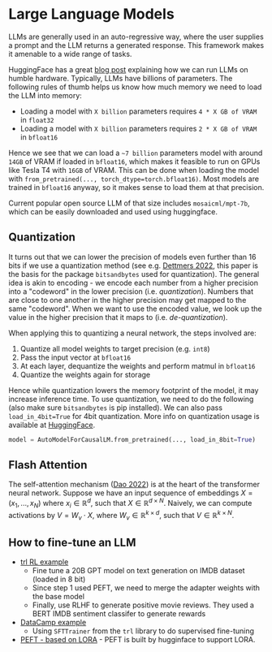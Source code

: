 # Large Language Models

LLMs are generally used in an auto-regressive way, where the user supplies a prompt and the LLM returns a generated response. This framework makes it amenable to a wide range of tasks.

HuggingFace has a great [blog post](https://huggingface.co/blog/optimize-llm) explaining how we can run LLMs on humble hardware. Typically, LLMs have billions of parameters. The following rules of thumb helps us know how much memory we need to load the LLM into memory:
- Loading a model with `X billion` parameters requires `4 * X GB of VRAM` in `float32`
- Loading a model with `X billion` parameters requires `2 * X GB of VRAM` in `bfloat16`

Hence we see that we can load a `~7 billion` parameters model with around `14GB` of VRAM if loaded in `bfloat16`, which makes it feasible to run on GPUs like Tesla T4 with `16GB` of VRAM. This can be done when loading the model with `from_pretrained(..., torch_dtype=torch.bfloat16)`. Most models are trained in `bfloat16` anyway, so it makes sense to load them at that precision.

Current popular open source LLM of that size includes `mosaicml/mpt-7b`, which can be easily downloaded and used using huggingface.

## Quantization

It turns out that we can lower the precision of models even further than 16 bits if we use a quantization method (see e.g. [Dettmers 2022](https://arxiv.org/abs/2208.07339), this paper is the basis for the package `bitsandbytes` used for quantization). The general idea is akin to encoding - we encode each number from a higher precision into a "codeword" in the lower precision (i.e. *quantization*). Numbers that are close to one another in the higher precision may get mapped to the same "codeword". When we want to use the encoded value, we look up the value in the higher precision that it maps to (i.e. *de-quantization*).

When applying this to quantizing a neural network, the steps involved are:
1. Quantize all model weights to target precision (e.g. `int8`)
2. Pass the input vector at `bfloat16`
3. At each layer, dequantize the weights and perform matmul in `bfloat16`
4. Quantize the weights again for storage

Hence while quantization lowers the memory footprint of the model, it may increase inference time. To use quantization, we need to do the following (also make sure `bitsandbytes` is pip installed). We can also pass `load_in_4bit=True` for 4bit quantization. More info on quantization usage is available at [HuggingFace](https://huggingface.co/docs/transformers/main_classes/quantization#general-usage).
```python
model = AutoModelForCausalLM.from_pretrained(..., load_in_8bit=True)
```

## Flash Attention

The self-attention mechanism ([Dao 2022](https://arxiv.org/abs/2205.14135)) is at the heart of the transformer neural network. Suppose we have an input sequence of embeddings $X = (x_1, ..., x_N)$ where $x_i \in \mathbb{R}^d$, such that $X \in \mathbb{R}^{d \times N}$. Naively, we can compute activations by $V = W_v \cdot X$, where $W_v \in \mathbb{R}^{k \times d}$, such that $V \in \mathbb{R}^{k \times N}$.

## How to fine-tune an LLM

- [trl RL example](https://huggingface.co/blog/trl-peft)
  - Fine tune a 20B GPT model on text generation on IMDB dataset (loaded in 8 bit)
  - Since step 1 used PEFT, we need to merge the adapter weights with the base model
  - Finally, use RLHF to generate positive movie reviews. They used a BERT IMDB sentiment classifer to generate rewards
- [DataCamp example](https://www.datacamp.com/tutorial/fine-tuning-llama-2)
  - Using `SFTTrainer` from the `trl` library to do supervised fine-tuning
- [PEFT - based on LORA](https://github.com/huggingface/peft) - PEFT is built by hugginface to support LORA.

